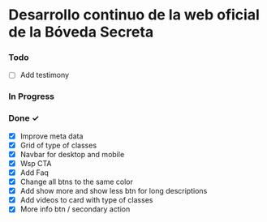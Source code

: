 # Desarrollo continuo de la web oficial de la Bóveda Secreta

### Todo

- [ ] Add testimony

### In Progress

### Done ✓

- [x] Improve meta data
- [x] Grid of type of classes
- [x] Navbar for desktop and mobile
- [x] Wsp CTA
- [x] Add Faq
- [x] Change all btns to the same color
- [x] Add show more and show less btn for long descriptions
- [x] Add videos to card with type of classes
- [x] More info btn / secondary action